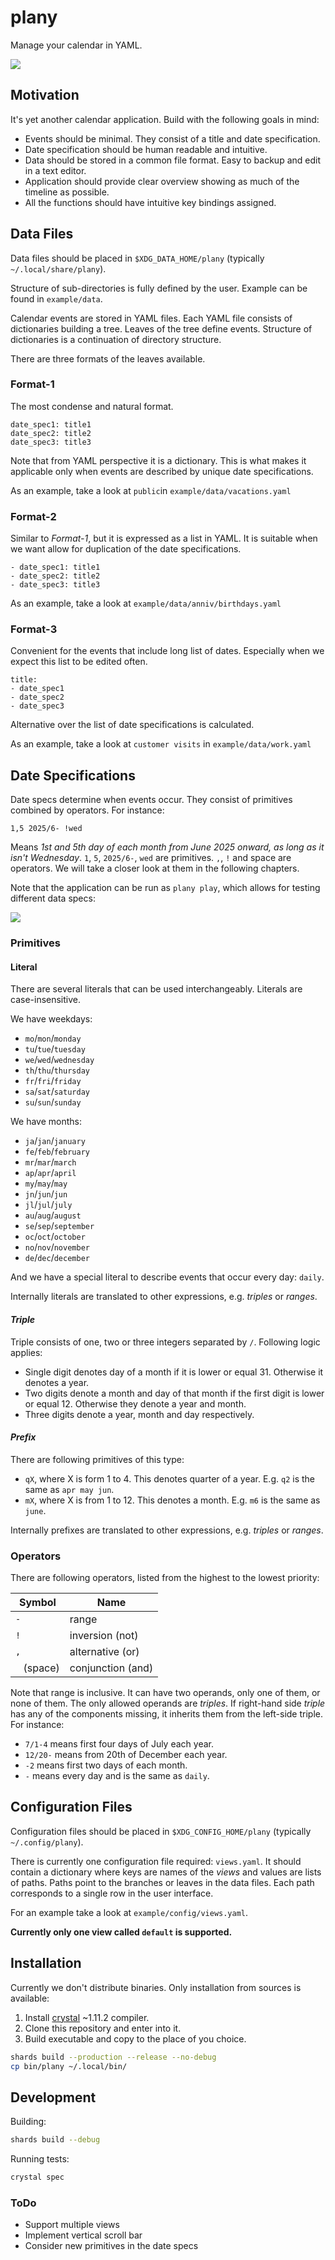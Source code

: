 # plany

Manage your calendar in YAML.

![](docs/plany.gif)

## Motivation

It's yet another calendar application. Build with the following goals in mind:

- Events should be minimal. They consist of a title and date specification.
- Date specification should be human readable and intuitive.
- Data should be stored in a common file format. Easy to backup and edit in a text editor.
- Application should provide clear overview showing as much of the timeline as possible.
- All the functions should have intuitive key bindings assigned.

## Data Files

Data files should be placed in `$XDG_DATA_HOME/plany` (typically `~/.local/share/plany`).

Structure of sub-directories is fully defined by the user. Example can be found in `example/data`.

Calendar events are stored in YAML files. Each YAML file consists of dictionaries building a tree.
Leaves of the tree define events. Structure of dictionaries is a continuation of directory structure.

There are three formats of the leaves available.

### Format-1

The most condense and natural format.

```
date_spec1: title1
date_spec2: title2
date_spec3: title3
```

Note that from YAML perspective it is a dictionary. This is what makes it applicable only when
events are described by unique date specifications.

As an example, take a look at `public`in `example/data/vacations.yaml`

### Format-2

Similar to *Format-1*, but it is expressed as a list in YAML. It is suitable when we want allow
for duplication of the date specifications.

```
- date_spec1: title1
- date_spec2: title2
- date_spec3: title3
```

As an example, take a look at `example/data/anniv/birthdays.yaml`


### Format-3

Convenient for the events that include long list of dates. Especially when we expect this list
to be edited often.

```
title:
- date_spec1
- date_spec2
- date_spec3
```

Alternative over the list of date specifications is calculated.

As an example, take a look at `customer visits` in `example/data/work.yaml`

## Date Specifications

Date specs determine when events occur. They consist of primitives combined by operators. For instance:

```
1,5 2025/6- !wed
```

Means *1st and 5th day of each month from June 2025 onward, as long as it isn't Wednesday*.
`1`, `5`, `2025/6-`, `wed` are primitives. `,`, `!` and space are operators. We will take a closer
look at them in the following chapters.

Note that the application can be run as `plany play`, which allows for testing different data specs:

![](docs/play.gif)

### Primitives

#### Literal

There are several literals that can be used interchangeably. Literals are case-insensitive.

We have weekdays:

* `mo`/`mon`/`monday`
* `tu`/`tue`/`tuesday`
* `we`/`wed`/`wednesday`
* `th`/`thu`/`thursday`
* `fr`/`fri`/`friday`
* `sa`/`sat`/`saturday`
* `su`/`sun`/`sunday`

We have months:

* `ja`/`jan`/`january`
* `fe`/`feb`/`february`
* `mr`/`mar`/`march`
* `ap`/`apr`/`april`
* `my`/`may`/`may`
* `jn`/`jun`/`jun`
* `jl`/`jul`/`july`
* `au`/`aug`/`august`
* `se`/`sep`/`september`
* `oc`/`oct`/`october`
* `no`/`nov`/`november`
* `de`/`dec`/`december`

And we have a special literal to describe events that occur every day: `daily`.

Internally literals are translated to other expressions, e.g. *triples* or *ranges*.

#### *Triple*

Triple consists of one, two or three integers separated by `/`. Following logic applies:

- Single digit denotes day of a month if it is lower or equal 31. Otherwise it denotes a year.
- Two digits denote a month and day of that month if the first digit is lower or equal 12. Otherwise they denote a year and month.
- Three digits denote a year, month and day respectively.


#### *Prefix*

There are following primitives of this type:

- `qX`, where X is form 1 to 4. This denotes quarter of a year. E.g. `q2` is the same as `apr may jun`.
- `mX`, where X is from 1 to 12. This denotes a month. E.g. `m6` is the same as `june`.

Internally prefixes are translated to other expressions, e.g. *triples* or *ranges*.


### Operators

There are following operators, listed from the highest to the lowest priority:

| Symbol   | Name |
| -------- | ---- |
| `-`      | range |
| `!`      | inversion (not) |
| `,`      | alternative (or) |
| ` ` (space) | conjunction (and) |

Note that range is inclusive. It can have two operands, only one of them, or none of them. The only allowed operands are *triples*. If right-hand side *triple* has any of the components missing, it inherits them from the left-side triple. For instance:

- `7/1-4` means first four days of July each year.
- `12/20-` means from 20th of December each year.
- `-2` means first two days of each month.
- `-` means every day and is the same as `daily`.

## Configuration Files

Configuration files should be placed in `$XDG_CONFIG_HOME/plany` (typically `~/.config/plany`).

There is currently one configuration file required: `views.yaml`. It should contain a dictionary where keys
are names of the *views* and values are lists of paths. Paths point to the branches or leaves in the data files. Each path corresponds to a single row in the user interface.

For an example take a look at `example/config/views.yaml`.

**Currently only one view called `default` is supported.**

## Installation

Currently we don't distribute binaries. Only installation from sources is available:

1. Install [crystal](https://crystal-lang.org/) ~1.11.2 compiler.
2. Clone this repository and enter into it.
3. Build executable and copy to the place of you choice.

```sh
shards build --production --release --no-debug
cp bin/plany ~/.local/bin/
```

## Development

Building:

```sh
shards build --debug
```

Running tests:

```sh
crystal spec
```

### ToDo

- Support multiple views
- Implement vertical scroll bar
- Consider new primitives in the date specs
